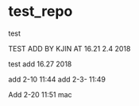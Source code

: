 # test_repo
test


TEST ADD BY KJIN AT 16.21 2.4 2018


test add 16.27 2018

add 2-10 11:44
add 2-3- 11:49

Add 2-20 11:51 mac
